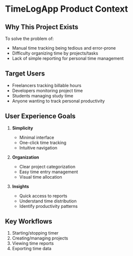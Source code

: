 # TimeLogApp Product Context

## Why This Project Exists
To solve the problem of:
- Manual time tracking being tedious and error-prone
- Difficulty organizing time by projects/tasks
- Lack of simple reporting for personal time management

## Target Users
- Freelancers tracking billable hours
- Developers monitoring project time
- Students managing study time
- Anyone wanting to track personal productivity

## User Experience Goals
1. **Simplicity**
   - Minimal interface
   - One-click time tracking
   - Intuitive navigation

2. **Organization**
   - Clear project categorization
   - Easy time entry management
   - Visual time allocation

3. **Insights**
   - Quick access to reports
   - Understand time distribution
   - Identify productivity patterns

## Key Workflows
1. Starting/stopping timer
2. Creating/managing projects
3. Viewing time reports
4. Exporting time data
